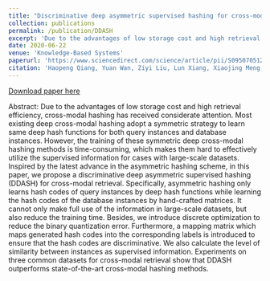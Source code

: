 ```yaml
---
title: "Discriminative deep asymmetric supervised hashing for cross-modal retrieval"
collection: publications
permalink: /publication/DDASH
excerpt: 'Due to the advantages of low storage cost and high retrieval efficiency, cross-modal hashing has received considerate attention. Most existing deep cross-modal hashing adopt a symmetric strategy to learn same deep hash functions for both query instances and database instances. However, the training of these symmetric deep cross-modal hashing methods is time-consuming, which makes them hard to effectively utilize the supervised information for cases with large-scale datasets. Inspired by the latest advance in the asymmetric hashing scheme, in this paper, we propose a discriminative deep asymmetric supervised hashing (DDASH) for cross-modal retrieval. Specifically, asymmetric hashing only learns hash codes of query instances by deep hash functions while learning the hash codes of the database instances by hand-crafted matrices. It cannot only make full use of the information in large-scale datasets, but also reduce the training time. Besides, we introduce discrete optimization to reduce the binary quantization error. Furthermore, a mapping matrix which maps generated hash codes into the corresponding labels is introduced to ensure that the hash codes are discriminative. We also calculate the level of similarity between instances as supervised information. Experiments on three common datasets for cross-modal retrieval show that DDASH outperforms state-of-the-art cross-modal hashing methods.'
date: 2020-06-22
venue: 'Knowledge-Based Systems'
paperurl: 'https://www.sciencedirect.com/science/article/pii/S0950705120304160'
citation: 'Haopeng Qiang, Yuan Wan, Ziyi Liu, Lun Xiang, Xiaojing Meng, 2020 in Knowledge-Based Systems.'
---
```


[Download paper here](https://www.sciencedirect.com/science/article/pii/S0950705120304160)

Abstract: Due to the advantages of low storage cost and high retrieval efficiency, cross-modal hashing has received considerate attention. Most existing deep cross-modal hashing adopt a symmetric strategy to learn same deep hash functions for both query instances and database instances. However, the training of these symmetric deep cross-modal hashing methods is time-consuming, which makes them hard to effectively utilize the supervised information for cases with large-scale datasets. Inspired by the latest advance in the asymmetric hashing scheme, in this paper, we propose a discriminative deep asymmetric supervised hashing (DDASH) for cross-modal retrieval. Specifically, asymmetric hashing only learns hash codes of query instances by deep hash functions while learning the hash codes of the database instances by hand-crafted matrices. It cannot only make full use of the information in large-scale datasets, but also reduce the training time. Besides, we introduce discrete optimization to reduce the binary quantization error. Furthermore, a mapping matrix which maps generated hash codes into the corresponding labels is introduced to ensure that the hash codes are discriminative. We also calculate the level of similarity between instances as supervised information. Experiments on three common datasets for cross-modal retrieval show that DDASH outperforms state-of-the-art cross-modal hashing methods.
